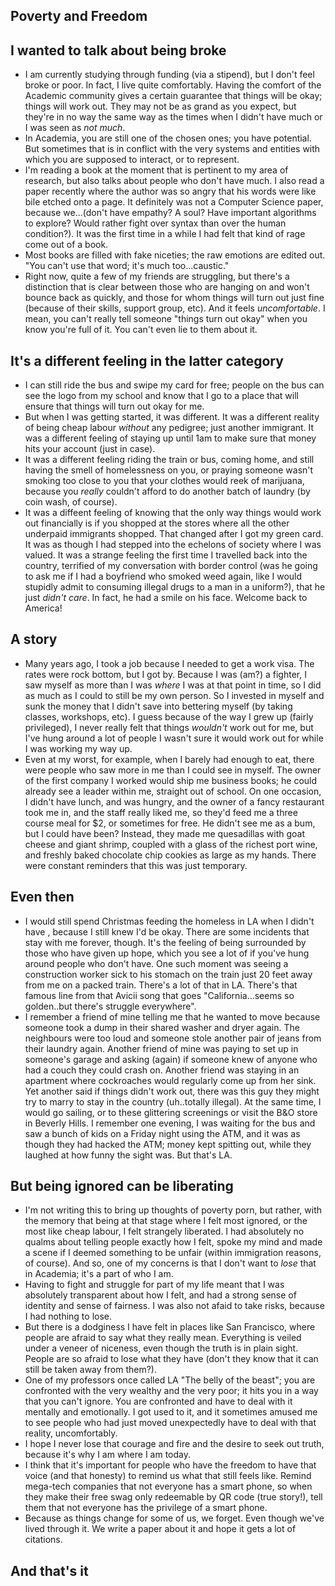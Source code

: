 ## Poverty and Freedom

## I wanted to talk about being broke
- I am currently studying through funding (via a stipend), but I don't feel broke or poor. In fact, I live quite
  comfortably. Having the comfort of the Academic community gives a certain guarantee that things will be 
  okay; things will work out. They may not be as grand as you expect, but they're in no way the same way
  as the times when I didn't have much or I was seen as *not much*.
- In Academia, you are still one of the chosen ones; you have potential. But sometimes that is in conflict with the 
  very systems and entities with which you are supposed to interact, or to represent. 
- I'm reading a book at the moment that is pertinent to my area of research, but also talks about people who 
  don't have much. I also read a paper recently where the author was so angry that his words were like bile 
  etched onto a page. It definitely was not a Computer Science paper, because we...(don't have empathy? A soul? Have important algorithms to explore? Would rather fight over syntax than over the human condition?). It was the first time in a while I had felt that kind of rage come out of a book. 
- Most books are filled with fake niceties; the raw emotions are edited out. "You can't use that word; it's much   too...caustic."
- Right now, quite a few of my friends are struggling, but there's a distinction that is clear
  between those who are hanging on and won't bounce back as quickly, and those for whom things will turn out just fine
  (because of their skills, support group, etc). And it feels *uncomfortable*. I mean, you can't really tell someone
  "things turn out okay" when you know you're full of it. You can't even lie to them about it. 

## It's a different feeling in the latter category
- I can still ride the bus and swipe my card for free; people on the bus can see the logo from my school and 
  know that I go to a place that will ensure that things will turn out okay for me. 
- But when I was getting started, it was different. It was a different reality of being cheap labour *without* any
  pedigree; just another immigrant. It was a different feeling of staying up until 1am to make sure that money hits your account (just in case).
- It was a different feeling riding the train or bus, coming home, and still having the smell of homelessness on you, or
  praying someone wasn't smoking too close to you that your clothes would reek of marijuana, because you *really* couldn't
  afford to do another batch of laundry (by coin wash, of course).
- It was a diffeent feeling of knowing that the only way things would work out financially is if you shopped at the stores where all the other
  underpaid immigrants shopped. That changed after I got my green card. It was as though I had stepped into the echelons of
  society where I was valued. It was a strange feeling the first time I travelled back into the country, terrified of
  my conversation with border control (was he going to ask me if I had a boyfriend who smoked weed again, like I would 
  stupidly admit to consuming illegal drugs to a man in a uniform?), that he just *didn't care*. In fact, he had
  a smile on his face. Welcome back to America!

## A story
- Many years ago, I took a job because I needed to get a work visa. The rates were rock bottom, but I got by. 
  Because I was (am?) a fighter, I saw myself as more than I was *where* I was at that point in time, so I did 
  as much as I could to still be my own person. So I invested in myself and sunk the money that I didn't save into
  bettering myself (by taking classes, workshops, etc). I guess because of the way I grew up (fairly privileged),
  I never really felt that things *wouldn't* work out for me, but I've hung around a lot of people I wasn't sure
  it would work out for while I was working my way up. 
- Even at my worst, for example, when I barely had enough to eat, there were people who saw more in me than I could
  see in myself. The owner of the first company I worked would ship me business books; he could already see a leader 
  within me, straight out of school. 
  On one occasion, I didn't have lunch, and was hungry, and the owner of a fancy restaurant took me in,
  and the staff really liked me, so they'd feed me a three course meal for $2, or sometimes for free. He didn't see me
  as a bum, but I could have been? Instead, they made me quesadillas with goat cheese and giant shrimp, coupled with a glass
  of the richest port wine, and freshly baked chocolate chip cookies as large as my hands. There were constant reminders 
  that this was just temporary. 
  
## Even then
- I would still spend Christmas feeding the homeless in LA when I didn't have , because I still knew I'd be okay. There are some incidents that stay with me forever, though. 
  It's the feeling of being surrounded by those who have given up hope, which you see a lot of if you've hung around
  people who don't have. One such moment was seeing a construction worker sick to his stomach on the train just 20
  feet away from me on a packed train. There's a lot of that in LA. There's that famous line from that Avicii song
  that goes "California...seems so golden..but there's struggle everywhere". 
- I remember a friend of mine telling me that he wanted to move because someone took a dump in their shared washer and 
  dryer again. The neighbours were too loud and someone stole another pair of jeans from their laundry again. Another friend of mine was paying to set up in someone's garage and asking (again) if someone knew of anyone who had a couch they could crash on. Another friend was staying in an apartment where cockroaches would regularly come up from her sink. Yet another
  said if things didn't work out, there was this guy they might try to marry to stay in the country (uh..totally illegal). At the same time,
  I would go sailing, or to these glittering screenings or visit the B&O store in Beverly Hills. I remember one evening, 
  I was waiting for the bus and saw a bunch of kids on a Friday night using the ATM, and it was as though they had hacked
  the ATM; money kept spitting out, while they laughed at how funny the sight was. But that's LA. 
  
## But being ignored can be liberating
- I'm not writing this to bring up thoughts of poverty porn, but rather, with the memory that being at that stage where
  I felt most ignored, or the most like cheap labour, I felt strangely liberated. I had absolutely no qualms about telling
  people exactly how I felt, spoke my mind and made a scene if I deemed something to be unfair (within immigration reasons,
  of course). And so, one of my concerns is that I don't want to *lose* that in Academia; it's a part of who I am.
- Having to fight and struggle for part of my life meant that I was absolutely transparent about how I felt, and had
  a strong sense of identity and sense of fairness. I was also not afaid to take risks, because I had nothing to lose.
- But there is a dodginess I have felt in places like San Francisco, where people are afraid to say what they really mean.
  Everything is veiled under a veneer of niceness, even though the truth is in plain sight. People are so afraid to lose
  what they have (don't they know that it can still be taken away from them?).
- One of my professors once called LA "The belly of the beast"; you are confronted with the very wealthy and the very poor; it hits you in a way that you can't ignore. You are confronted and have to deal with it mentally and emotionally. I got used to it, and it sometimes amused me to see people who had just moved unexpectedly have to deal with that reality, uncomfortably. 
- I hope I never lose that courage and fire and the desire to seek out truth, because it's why I am where I am today.
- I think that it's important for people who have the freedom to have that voice (and that honesty) to remind us what that still feels like.
  Remind mega-tech companies that not everyone has a smart phone, so when they make their free swag only redeemable 
  by QR code (true story!), tell them that not everyone has the privilege of a smart phone.
- Because as things change for some of us, we forget. Even though we've lived through it. We write a paper about it and 
  hope it gets a lot of citations. 

## And that's it

